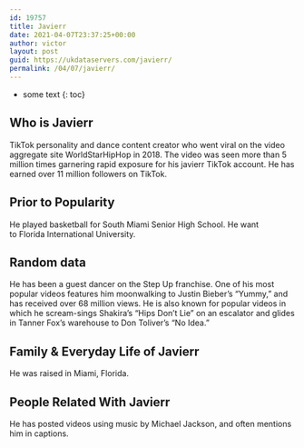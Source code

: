 ```yaml
---
id: 19757
title: Javierr
date: 2021-04-07T23:37:25+00:00
author: victor
layout: post
guid: https://ukdataservers.com/javierr/
permalink: /04/07/javierr/
---
```


* some text
{: toc}


## Who is Javierr



TikTok personality and dance content creator who went viral on the video aggregate site WorldStarHipHop in 2018. The video was seen more than 5 million times garnering rapid exposure for his javierr TikTok account. He has earned over 11 million followers on TikTok.  

                
                
                
## Prior to Popularity



He played basketball for South Miami Senior High School. He want to Florida International University. 

                
                
                
## Random data



He has been a guest dancer on the Step Up franchise. One of his most popular videos features him moonwalking to Justin Bieber&#8217;s &#8220;Yummy,&#8221; and has received over 68 million views. He is also known for popular videos in which he scream-sings Shakira&#8217;s &#8220;Hips Don&#8217;t Lie&#8221; on an escalator and glides in Tanner Fox&#8217;s warehouse to Don Toliver&#8217;s &#8220;No Idea.&#8221;

                
                
                
## Family & Everyday Life of Javierr



He was raised in Miami, Florida. 

                
                
                
## People Related With Javierr



He has posted videos using music by Michael Jackson, and often mentions him in captions. 

                
              
            
          
          
          